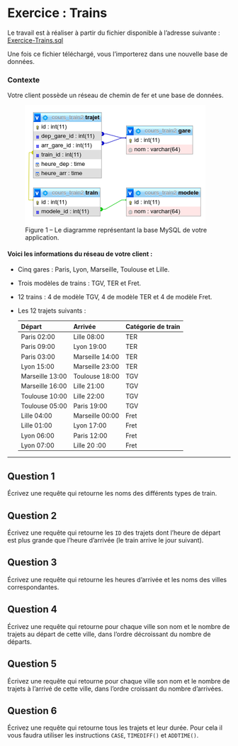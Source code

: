 # Exercice : Trains

Le travail est à réaliser à partir du fichier disponible à l’adresse suivante :
[Exercice-Trains.sql](Exercice-Trains.sql)

Une fois ce fichier téléchargé, vous l’importerez dans une nouvelle base de données.

### Contexte

Votre client possède un réseau de chemin de fer et une base de données.

<figure>
  <img src="../images/Exercice-Trains.png" alt="Figure 1 – Le diagramme représentant la base MySQL de votre application." />
  <figcaption>Figure 1 – Le diagramme représentant la base MySQL de votre application.</figcaption>
</figure>

#### Voici les informations du réseau de votre client :

- Cinq gares : Paris, Lyon, Marseille, Toulouse et Lille.
- Trois modèles de trains : TGV, TER et Fret.
- 12 trains : 4 de modèle TGV, 4 de modèle TER et 4 de modèle Fret.
- Les 12 trajets suivants :

  | Départ          | Arrivée         | Catégorie de train |
  | --------------- | --------------- | ------------------ |
  | Paris 02:00     | Lille 08:00     | TER                |
  | Paris 09:00     | Lyon 19:00      | TER                |
  | Paris 03:00     | Marseille 14:00 | TER                |
  | Lyon 15:00      | Marseille 23:00 | TER                |
  | Marseille 13:00 | Toulouse 18:00  | TGV                |
  | Marseille 16:00 | Lille 21:00     | TGV                |
  | Toulouse 10:00  | Lille 22:00     | TGV                |
  | Toulouse 05:00  | Paris 19:00     | TGV                |
  | Lille 04:00     | Marseille 00:00 | Fret               |
  | Lille 01:00     | Lyon 17:00      | Fret               |
  | Lyon 06:00      | Paris 12:00     | Fret               |
  | Lyon 07:00      | Lille 20 :00    | Fret               |

---

## Question 1

Écrivez une requête qui retourne les noms des différents types de train.

## Question 2

Écrivez une requête qui retourne les `ID` des trajets dont l’heure de départ est plus grande que l’heure d’arrivée (le train arrive le jour suivant).

## Question 3

Écrivez une requête qui retourne les heures d’arrivée et les noms des villes correspondantes.

## Question 4

Écrivez une requête qui retourne pour chaque ville son nom et le nombre de trajets au départ de cette ville, dans l’ordre décroissant du nombre de départs.

## Question 5

Écrivez une requête qui retourne pour chaque ville son nom et le nombre de trajets à l’arrivé de cette ville, dans l’ordre croissant du nombre d’arrivées.

## Question 6

Écrivez une requête qui retourne tous les trajets et leur durée. Pour cela il vous faudra utiliser les instructions `CASE`, `TIMEDIFF()` et `ADDTIME()`.

<!--
## Question 6 (Bonus)

Écrivez une requête qui retourne l’ID du trajet en TGV le plus rapide.


Info : il vous faudra utiliser la fonction `MIN()`, la fonction `TIMEDIFF()` et un `SELECT` imbriqué.

SELECT
	id_trajet,
	CASE
    	WHEN `heure_arrivee` > `heure_depart` THEN
        	timediff(`heure_arrivee`,`heure_depart`)
        ELSE
        	timediff(`heure_depart`, `heure_arrivee`)
    END
        AS delay

FROM
	trajet
    JOIN train ON (trajet.id_train = train.id_train)
    JOIN modele ON (modele.id_modele = train.id_modele)
WHERE modele.nom = 'TGV'
ORDER BY delay ASC
-->

